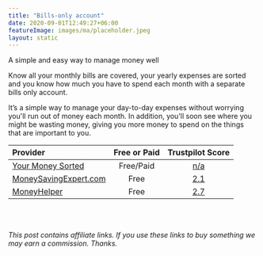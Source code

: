 ```yaml
---
title: "Bills-only account"
date: 2020-09-01T12:49:27+06:00
featureImage: images/ma/placeholder.jpeg
layout: static
---
```


A simple and easy way to manage money well

Know all your monthly bills are covered, your yearly expenses are sorted and you know how much you have to spend each month with a separate bills only account.

It’s a simple way to manage your day-to-day expenses without worrying you'll run out of money each month. In addition, you'll soon see where you might be wasting money, giving you more money to spend on the things that are important to you.

| Provider      | Free or Paid  |  Trustpilot Score  |
| :-----------          | :--------------:      |  :--------------:         |
| [Your Money Sorted](https://www.yourmoneysorted.co.uk/blog/bills-account-simplest-way-budgeting-ever) | Free/Paid | [n/a](n/a) | 
| [MoneySavingExpert.com](https://www.moneysavingexpert.com/banking/compare-best-bank-accounts/) | Free | [2.1](https://www.trustpilot.com/review/www.moneysavingexpert.com) | 
| [MoneyHelper](https://www.moneyhelper.org.uk/en/everyday-money/budgeting/managing-your-money-using-the-jam-jar-approach) | Free | [2.7](https://www.trustpilot.com/review/www.moneyhelper.org.uk) | 
  

<br/><br/>

*This post contains affiliate links. If you use these links to buy something we may
earn a commission. Thanks.*






